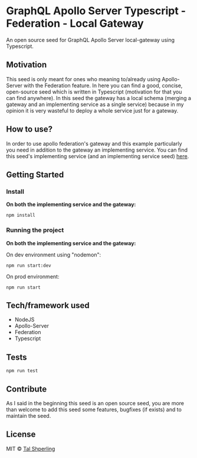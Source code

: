 # GraphQL Apollo Server Typescript - Federation - Local Gateway
An open source seed for GraphQL Apollo Server local-gateway using Typescript.

## Motivation
This seed is only meant for ones who meaning to/already using Apollo-Server with the Federation feature. 
In here you can find a good, concise, open-source seed which is written in Typescript (motivation for that you can find anywhere).
In this seed the gateway has a local schema (merging a gateway and an implementing service as a single service) because in my opinion it is very wasteful to deploy a whole service just for a gateway.

## How to use?
In order to use apollo federation's gateway and this example particularly you need in addition to the gateway an implementing service.
You can find this seed's implementing service (and an implementing service seed) [here](https://github.com/TalShperling/dynamic-federation-implement-service).


## Getting Started
### Install
**On both the implementing service and the gateway:**
```
npm install  
```
### Running the project
**On both the implementing service and the gateway:**

On dev environment using "nodemon": 
```
npm run start:dev
```
On prod environment: 
```
npm run start
```

## Tech/framework used
* NodeJS
* Apollo-Server
* Federation
* Typescript

## Tests
```
npm run test
```

## Contribute
As I said in the beginning this seed is an open source seed, you are more than welcome to add this seed some features, bugfixes (if exists) and to maintain the seed.

## License
MIT © [Tal Shperling]()